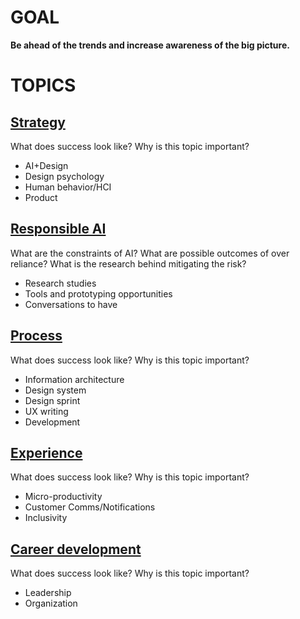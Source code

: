 # GOAL
__Be ahead of the trends and increase awareness of the big picture.__

# TOPICS
## [Strategy](topic-strategy.md)
What does success look like? Why is this topic important?
  - AI+Design
  - Design psychology
  - Human behavior/HCI
  - Product

## [Responsible AI](topic-rai.md)
What are the constraints of AI? What are possible outcomes of over reliance? What is the research behind mitigating the risk?
  - Research studies
  - Tools and prototyping opportunities
  - Conversations to have

## [Process](topic-process.md)
What does success look like? Why is this topic important?
  - Information architecture
  - Design system
  - Design sprint
  - UX writing
  - Development
    
## [Experience](topic-experience.md)
What does success look like? Why is this topic important?
  - Micro-productivity
  - Customer Comms/Notifications
  - Inclusivity

## [Career development](topic-career.md)
What does success look like? Why is this topic important?
 - Leadership
 - Organization

